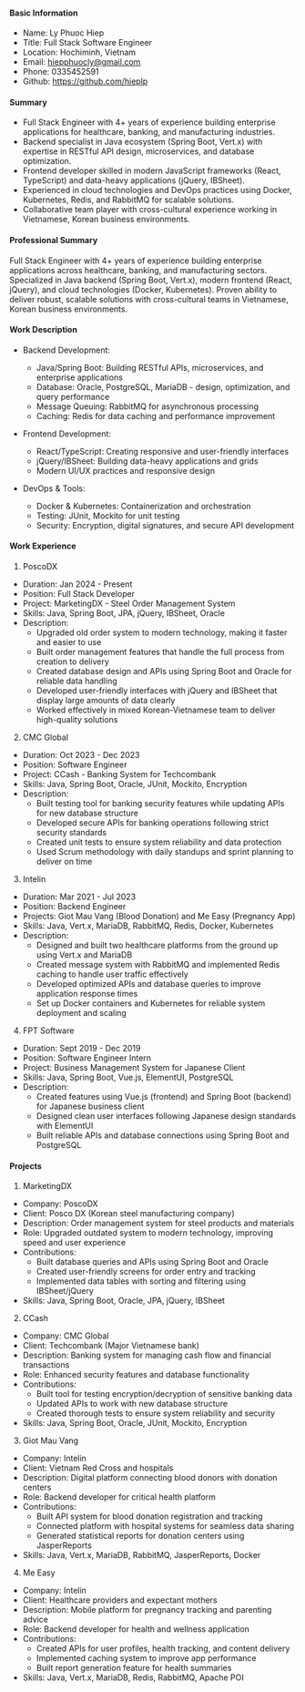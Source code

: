 #### Basic Information
- Name: Ly Phuoc Hiep
- Title: Full Stack Software Engineer
- Location: Hochiminh, Vietnam
- Email: hiepphuocly@gmail.com
- Phone: 0335452591
- Github: https://github.com/hieplp

#### Summary
- Full Stack Engineer with 4+ years of experience building enterprise applications for healthcare, banking, and manufacturing industries.
- Backend specialist in Java ecosystem (Spring Boot, Vert.x) with expertise in RESTful API design, microservices, and database optimization.
- Frontend developer skilled in modern JavaScript frameworks (React, TypeScript) and data-heavy applications (jQuery, IBSheet).
- Experienced in cloud technologies and DevOps practices using Docker, Kubernetes, Redis, and RabbitMQ for scalable solutions.
- Collaborative team player with cross-cultural experience working in Vietnamese, Korean business environments.

#### Professional Summary
Full Stack Engineer with 4+ years of experience building enterprise applications across healthcare, banking, and manufacturing sectors. Specialized in Java backend (Spring Boot, Vert.x), modern frontend (React, jQuery), and cloud technologies (Docker, Kubernetes). Proven ability to deliver robust, scalable solutions with cross-cultural teams in Vietnamese, Korean business environments.

#### Work Description
- Backend Development:
  - Java/Spring Boot: Building RESTful APIs, microservices, and enterprise applications
  - Database: Oracle, PostgreSQL, MariaDB - design, optimization, and query performance
  - Message Queuing: RabbitMQ for asynchronous processing
  - Caching: Redis for data caching and performance improvement

- Frontend Development:
  - React/TypeScript: Creating responsive and user-friendly interfaces
  - jQuery/IBSheet: Building data-heavy applications and grids
  - Modern UI/UX practices and responsive design

- DevOps & Tools:
  - Docker & Kubernetes: Containerization and orchestration
  - Testing: JUnit, Mockito for unit testing
  - Security: Encryption, digital signatures, and secure API development

#### Work Experience

1. PoscoDX
- Duration: Jan 2024 - Present
- Position: Full Stack Developer
- Project: MarketingDX - Steel Order Management System
- Skills: Java, Spring Boot, JPA, jQuery, IBSheet, Oracle
- Description:
  - Upgraded old order system to modern technology, making it faster and easier to use
  - Built order management features that handle the full process from creation to delivery
  - Created database design and APIs using Spring Boot and Oracle for reliable data handling
  - Developed user-friendly interfaces with jQuery and IBSheet that display large amounts of data clearly
  - Worked effectively in mixed Korean-Vietnamese team to deliver high-quality solutions

2. CMC Global
- Duration: Oct 2023 - Dec 2023
- Position: Software Engineer
- Project: CCash - Banking System for Techcombank
- Skills: Java, Spring Boot, Oracle, JUnit, Mockito, Encryption
- Description:
  - Built testing tool for banking security features while updating APIs for new database structure
  - Developed secure APIs for banking operations following strict security standards
  - Created unit tests to ensure system reliability and data protection
  - Used Scrum methodology with daily standups and sprint planning to deliver on time

3. Intelin
- Duration: Mar 2021 - Jul 2023
- Position: Backend Engineer
- Projects: Giot Mau Vang (Blood Donation) and Me Easy (Pregnancy App)
- Skills: Java, Vert.x, MariaDB, RabbitMQ, Redis, Docker, Kubernetes
- Description:
  - Designed and built two healthcare platforms from the ground up using Vert.x and MariaDB
  - Created message system with RabbitMQ and implemented Redis caching to handle user traffic effectively
  - Developed optimized APIs and database queries to improve application response times
  - Set up Docker containers and Kubernetes for reliable system deployment and scaling

4. FPT Software
- Duration: Sept 2019 - Dec 2019
- Position: Software Engineer Intern
- Project: Business Management System for Japanese Client
- Skills: Java, Spring Boot, Vue.js, ElementUI, PostgreSQL
- Description:
  - Created features using Vue.js (frontend) and Spring Boot (backend) for Japanese business client
  - Designed clean user interfaces following Japanese design standards with ElementUI
  - Built reliable APIs and database connections using Spring Boot and PostgreSQL

#### Projects

1. MarketingDX
- Company: PoscoDX
- Client: Posco DX (Korean steel manufacturing company)
- Description: Order management system for steel products and materials
- Role: Upgraded outdated system to modern technology, improving speed and user experience
- Contributions:
  - Built database queries and APIs using Spring Boot and Oracle
  - Created user-friendly screens for order entry and tracking
  - Implemented data tables with sorting and filtering using IBSheet/jQuery
- Skills: Java, Spring Boot, Oracle, JPA, jQuery, IBSheet

2. CCash
- Company: CMC Global
- Client: Techcombank (Major Vietnamese bank)
- Description: Banking system for managing cash flow and financial transactions
- Role: Enhanced security features and database functionality
- Contributions:
  - Built tool for testing encryption/decryption of sensitive banking data
  - Updated APIs to work with new database structure
  - Created thorough tests to ensure system reliability and security
- Skills: Java, Spring Boot, Oracle, JUnit, Mockito, Encryption

3. Giot Mau Vang
- Company: Intelin
- Client: Vietnam Red Cross and hospitals
- Description: Digital platform connecting blood donors with donation centers
- Role: Backend developer for critical health platform
- Contributions:
  - Built API system for blood donation registration and tracking
  - Connected platform with hospital systems for seamless data sharing
  - Generated statistical reports for donation centers using JasperReports
- Skills: Java, Vert.x, MariaDB, RabbitMQ, JasperReports, Docker

4. Me Easy
- Company: Intelin
- Client: Healthcare providers and expectant mothers
- Description: Mobile platform for pregnancy tracking and parenting advice
- Role: Backend developer for health and wellness application
- Contributions:
  - Created APIs for user profiles, health tracking, and content delivery
  - Implemented caching system to improve app performance
  - Built report generation feature for health summaries
- Skills: Java, Vert.x, MariaDB, Redis, RabbitMQ, Apache POI
